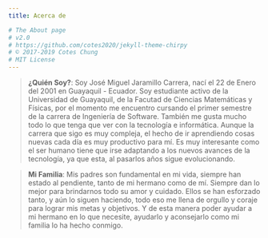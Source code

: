 ```yaml
---
title: Acerca de

# The About page
# v2.0
# https://github.com/cotes2020/jekyll-theme-chirpy
# © 2017-2019 Cotes Chung
# MIT License
---
```


> **¿Quién Soy?**: Soy José Miguel Jaramillo Carrera, nací el 22 de Enero del 2001 en Guayaquil - Ecuador. Soy estudiante activo de la Universidad de Guayaquil, de la Facutad de Ciencias Matemáticas y Físicas, por el momento me encuentro cursando el primer semestre de la carrera de Ingeniería de Software. También me gusta mucho todo lo que tenga que ver con la tecnología e informática. Aunque la carrera que sigo es muy compleja, el hecho de ir aprendiendo cosas nuevas cada día es muy productivo para mí. Es muy interesante como el ser humano tiene que irse adaptando a los nuevos avances de la tecnología, ya que esta, al pasarlos años sigue evolucionando.

>**Mi Familia**: Mis padres son fundamental en mi vida, siempre han estado al pendiente, tanto de mi hermano como de mí. Siempre dan lo mejor para brindarnos todo su amor y cuidado. Ellos se han esforzado tanto, y aún lo siguen haciendo, todo eso me llena de orgullo y coraje para lograr mis metas y objetivos. Y de esta manera poder ayudar a mi hermano en lo que necesite, ayudarlo y aconsejarlo como mi familia lo ha hecho conmigo.
